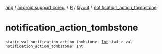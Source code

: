 [app](../../../index.md) / [android.support.coreui](../../index.md) / [R](../index.md) / [layout](index.md) / [notification_action_tombstone](./notification_action_tombstone.md)

# notification_action_tombstone

`static val notification_action_tombstone: `[`Int`](https://kotlinlang.org/api/latest/jvm/stdlib/kotlin/-int/index.html)
`static val notification_action_tombstone: `[`Int`](https://kotlinlang.org/api/latest/jvm/stdlib/kotlin/-int/index.html)